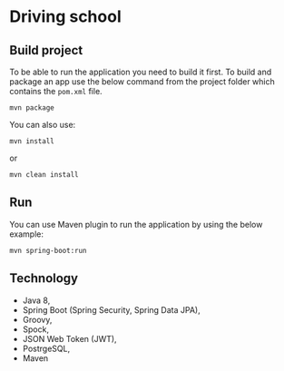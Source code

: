 # Driving school
## Build project

To be able to run the application you need to build it first. To build and package
an app use the below command from the project folder which contains the `pom.xml`
file.
```$xslt
mvn package
```
You can also use:
```$xslt
mvn install
```
or
```$xslt
mvn clean install
```
## Run
You can use Maven plugin to run the application by using the below example:
```$xslt
mvn spring-boot:run
```
## Technology
* Java 8,
* Spring Boot (Spring Security, Spring Data JPA),
* Groovy,
* Spock,
* JSON Web Token (JWT),
* PostrgeSQL,
* Maven